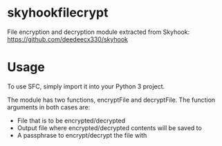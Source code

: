 # skyhookfilecrypt
File encryption and decryption module extracted from Skyhook: https://github.com/deedeecx330/skyhook

# Usage
To use SFC, simply import it into your Python 3 project.

The module has two functions, encryptFile and decryptFile. The function arguments in both cases are: 
-   File that is to be encrypted/decrypted
-   Output file where encrypted/decrypted contents will be saved to
-   A passphrase to encrypt/decrypt the file with
